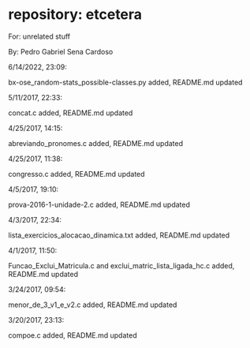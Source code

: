 # repository: etcetera

For: unrelated stuff

By: Pedro Gabriel Sena Cardoso

6/14/2022, 23:09:

bx-ose_random-stats_possible-classes.py added, README.md updated

5/11/2017, 22:33:

concat.c added, README.md updated

4/25/2017, 14:15:

abreviando_pronomes.c added, README.md updated

4/25/2017, 11:38:

congresso.c added, README.md updated

4/5/2017, 19:10:

prova-2016-1-unidade-2.c added, README.md updated

4/3/2017, 22:34:

lista_exercicios_alocacao_dinamica.txt added, README.md updated

4/1/2017, 11:50:

Funcao_Exclui_Matricula.c and exclui_matric_lista_ligada_hc.c added, README.md updated

3/24/2017, 09:54:

menor_de_3_v1_e_v2.c added, README.md updated

3/20/2017, 23:13:

compoe.c added, README.md updated
